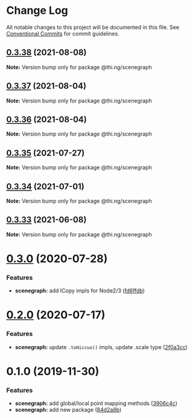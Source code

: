 # Change Log

All notable changes to this project will be documented in this file.
See [Conventional Commits](https://conventionalcommits.org) for commit guidelines.

## [0.3.38](https://github.com/thi-ng/umbrella/compare/@thi.ng/scenegraph@0.3.37...@thi.ng/scenegraph@0.3.38) (2021-08-08)

**Note:** Version bump only for package @thi.ng/scenegraph





## [0.3.37](https://github.com/thi-ng/umbrella/compare/@thi.ng/scenegraph@0.3.36...@thi.ng/scenegraph@0.3.37) (2021-08-04)

**Note:** Version bump only for package @thi.ng/scenegraph





## [0.3.36](https://github.com/thi-ng/umbrella/compare/@thi.ng/scenegraph@0.3.35...@thi.ng/scenegraph@0.3.36) (2021-08-04)

**Note:** Version bump only for package @thi.ng/scenegraph





## [0.3.35](https://github.com/thi-ng/umbrella/compare/@thi.ng/scenegraph@0.3.34...@thi.ng/scenegraph@0.3.35) (2021-07-27)

**Note:** Version bump only for package @thi.ng/scenegraph





## [0.3.34](https://github.com/thi-ng/umbrella/compare/@thi.ng/scenegraph@0.3.33...@thi.ng/scenegraph@0.3.34) (2021-07-01)

**Note:** Version bump only for package @thi.ng/scenegraph





## [0.3.33](https://github.com/thi-ng/umbrella/compare/@thi.ng/scenegraph@0.3.32...@thi.ng/scenegraph@0.3.33) (2021-06-08)

**Note:** Version bump only for package @thi.ng/scenegraph





# [0.3.0](https://github.com/thi-ng/umbrella/compare/@thi.ng/scenegraph@0.2.1...@thi.ng/scenegraph@0.3.0) (2020-07-28)


### Features

* **scenegraph:** add ICopy impls for Node2/3 ([fd6ffdb](https://github.com/thi-ng/umbrella/commit/fd6ffdb531886e53711de77c2df00c447ea65448))





# [0.2.0](https://github.com/thi-ng/umbrella/compare/@thi.ng/scenegraph@0.1.27...@thi.ng/scenegraph@0.2.0) (2020-07-17)


### Features

* **scenegraph:** update `.toHiccuo()` impls, update .scale type ([2f0a3cc](https://github.com/thi-ng/umbrella/commit/2f0a3cc6286bf8492c74c4497f13fe300980c353))





# 0.1.0 (2019-11-30)

### Features

* **scenegraph:** add global/local point mapping methods ([3906c4c](https://github.com/thi-ng/umbrella/commit/3906c4c68c541aa84bc407235c3fe3fdf3e2debe))
* **scenegraph:** add new package ([84d2a8b](https://github.com/thi-ng/umbrella/commit/84d2a8b96aeb7e8dd119be4fbc0c8c8277dc1990))
